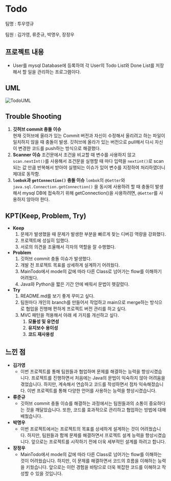 # Todo

팀명 : 투우영규

팀원 : 김가영, 류준규, 박명우, 장정우

## 프로젝트 내용

- User를 mysql Database에 등록하여 각 User의 Todo List와 Done List를 저장해서 할 일을 관리하는 프로그램이다.

## UML
![TodoUML](https://github.com/JunGyuRyu/FISA_java_project/assets/88473185/398d52c9-3c6c-4fd0-8176-e7187a16cb7e)


## Trouble Shooting

1. **깃허브 commit 충돌 이슈** <br>
현재 깃허브에 올라가 있는 Commit 버전과 자신이 수정해서 올리려고 하는 파일이 일치하지 않을 때 충돌이 발생. 깃허브에 올라가 있는 버전으로 pull해서 다시 자신이 변경한 코드를 push하는 방식으로 해결했다.
2. **Scanner 이슈**
조건문에서 조건을 비교할 때 변수를 사용하지 않고 `scan.nextInt()`를 사용해서 조건문을 실행할 때 마다 입력을 `nextint()`로 scan되는 값 만큼 반복해서 받아야 실행되는 이슈가 있어 변수를 지정하여 처리하였더니 제대로 동작함.
3. **`lombok`과 `getConnection()` 충돌 이슈**
`lombok`의 `@Getter`와 `java.sql.Connection.getConnection()` 을 동시에 사용하려 할 때 충돌이 발생해서 mysql DB에 접속하기 위해 getConnection()을 사용하려면, `@Getter`를 사용하지 않아야 한다.

## KPT(Keep, Problem, Try)

- **Keep**
    1. 문제가 발생했을 때 문제가 발생한 부분을 빠르게 찾는 디버깅 역량을 강화했다.
    2. 프로젝트에 성실히 임했다.
    3. 서로의 의견을 조율해서 각자의 역할을 잘 수행했다.
- **Problem**
    1. 깃허브 commit 충돌 이슈가 발생했다.
    2. 개발 전 프로젝트 목표를 상세하게 설계하기 어려웠다.
    3. MainTodo에서 mode의 값에 따라 다른 Class로 넘어가는 flow를 이해하기 어려웠다.
    4. Java와 Python을 짧은 기간 안에 배워서 문법이 헷갈렸다.
- **Try**
    1. README.md를 보기 좋게 꾸미고 싶다.
    2. 팀원마다 개인의 branch를 만들어서 작업하고 main으로 merge하는 방식으로 협업을 진행해 편하게 프로젝트 버전 관리를 하고 싶다.
    3. MVC 패턴을 적용해서 아래 세 가지를 개선하고 싶다.
        1. **모듈성 및 유연성**
        2. **유지보수 용이성**
        3. **코드 재사용성**

## 느낀 점

- **김가영**
    - 이번 프로젝트를 통해 팀원들과 협업하며 문제를 해결하는 능력을 향상시켰습니다. 프로젝트를 진행하면서 처음에는 Java의 문법이 익숙하지 않아 어려움을 겪었습니다. 하지만, 계속해서 연습하고 코드를 작성하면서 점차 익숙해졌습니다. 이번 프로젝트를 통해 다양한 언어를 사용하는 능력을 향상시켰습니다.
- **류준규**
    - 깃허브 commit 충돌 이슈를 해결하는 과정에서는 팀원들과의 소통이 중요하다는 것을 깨달았습니다. 또한, 코드를 효과적으로 관리하고 협업하는 방법에 대해 배웠습니다.
- **박명우**
    - 이번 프로젝트에서는 프로젝트의 목표를 상세하게 설계하는 것이 어려웠습니다. 하지만, 팀원들과 함께 문제를 해결하면서 프로젝트 설계 능력을 향상시켰습니다. 앞으로는 프로젝트를 시작하기 전에 더욱 세부적인 설계를 하려고 합니다.
- **장정우**
    - MainTodo에서 mode의 값에 따라 다른 Class로 넘어가는 flow를 이해하는 것이 어려웠습니다. 하지만, 이 문제를 해결하면서 코드의 흐름을 이해하는 능력을 키웠습니다. 앞으로는 이런 경험을 바탕으로 더욱 복잡한 코드를 이해하고 작성할 수 있을 것입니다.
